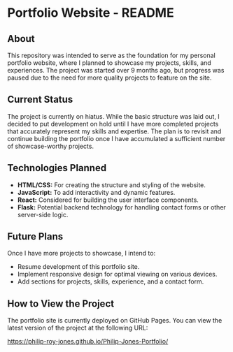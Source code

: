 <!DOCTYPE html>
<html lang="en">
<head>
    <meta charset="UTF-8">
    <meta name="viewport" content="width=device-width, initial-scale=1.0">
</head>
<body>
    <h1>Portfolio Website - README</h1>
    <h2>About</h2>
    <p>This repository was intended to serve as the foundation for my personal portfolio website, where I planned to showcase my projects, skills, and experiences. The project was started over 9 months ago, but progress was paused due to the need for more quality projects to feature on the site.</p>
    <h2>Current Status</h2>
    <p>The project is currently on hiatus. While the basic structure was laid out, I decided to put development on hold until I have more completed projects that accurately represent my skills and expertise. The plan is to revisit and continue building the portfolio once I have accumulated a sufficient number of showcase-worthy projects.</p>
    <h2>Technologies Planned</h2>
    <ul>
        <li><strong>HTML/CSS:</strong> For creating the structure and styling of the website.</li>
        <li><strong>JavaScript:</strong> To add interactivity and dynamic features.</li>
        <li><strong>React:</strong> Considered for building the user interface components.</li>
        <li><strong>Flask:</strong> Potential backend technology for handling contact forms or other server-side logic.</li>
    </ul>
    <h2>Future Plans</h2>
    <p>Once I have more projects to showcase, I intend to:</p>
    <ul>
        <li>Resume development of this portfolio site.</li>
        <li>Implement responsive design for optimal viewing on various devices.</li>
        <li>Add sections for projects, skills, experience, and a contact form.</li>
    </ul>
    <h2>How to View the Project</h2>
    <p>The portfolio site is currently deployed on GitHub Pages. You can view the latest version of the project at the following URL:</p>
    <p><a href="https://philip-roy-jones.github.io/Philip-Jones-Portfolio/" target="_blank">https://philip-roy-jones.github.io/Philip-Jones-Portfolio/</a></p>
</body>
</html>
